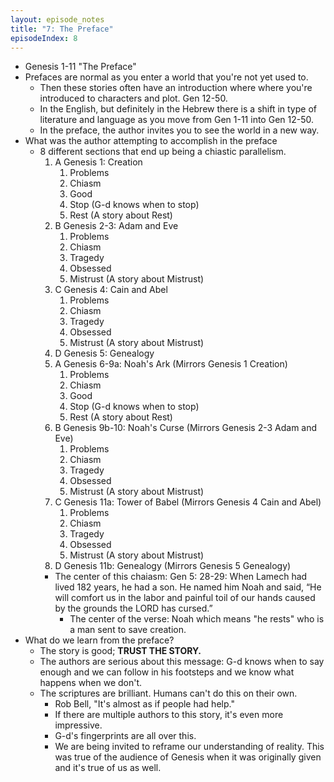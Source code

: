 ```yaml
---
layout: episode_notes
title: "7: The Preface"
episodeIndex: 8
---
```

- Genesis 1-11 "The Preface"
- Prefaces are normal as you enter a world that you're not yet used to.
  - Then these stories often have an introduction where where you're introduced to characters and plot. Gen 12-50.
  - In the English, but definitely in the Hebrew there is a shift in type of literature and language as you move from Gen 1-11 into Gen 12-50.
  - In the preface, the author invites you to see the world in a new way.
- What was the author attempting to accomplish in the preface
  - 8 different sections that end up being a chiastic parallelism.
    1. A Genesis 1: Creation
       1. Problems
       2. Chiasm
       3. Good
       4. Stop (G-d knows when to stop)
       5. Rest (A story about Rest)
    2. B Genesis 2-3: Adam and Eve
       1. Problems
       2. Chiasm
       3. Tragedy
       4. Obsessed
       5. Mistrust (A story about Mistrust)
    3. C Genesis 4: Cain and Abel
       1. Problems
       2. Chiasm
       3. Tragedy
       4. Obsessed
       5. Mistrust (A story about Mistrust)
    4. D Genesis 5: Genealogy
    5. A Genesis 6-9a: Noah's Ark (Mirrors Genesis 1 Creation)
       1. Problems
       2. Chiasm
       3. Good
       4. Stop (G-d knows when to stop)
       5. Rest (A story about Rest)
    6. B Genesis 9b-10: Noah's Curse (Mirrors Genesis 2-3 Adam and Eve)
       1. Problems
       2. Chiasm
       3. Tragedy
       4. Obsessed
       5. Mistrust (A story about Mistrust)
    7. C Genesis 11a: Tower of Babel (Mirrors Genesis 4 Cain and Abel)
       1. Problems
       2. Chiasm
       3. Tragedy
       4. Obsessed
       5. Mistrust (A story about Mistrust)
    8. D Genesis 11b: Genealogy (Mirrors Genesis 5 Genealogy)
    - The center of this chaiasm: Gen 5: 28-29: When Lamech had lived 182 years, he had a son. He named him Noah and said, “He will comfort us in the labor and painful toil of our hands caused by the grounds the LORD has cursed.”
      - The center of the verse: Noah which means "he rests" who is a man sent to save creation.
- What do we learn from the preface?
  - The story is good; **TRUST THE STORY.**
  - The authors are serious about this message: G-d knows when to say enough and we can follow in his footsteps and we know what happens when we don't.
  - The scriptures are brilliant. Humans can't do this on their own.
    - Rob Bell, "It's almost as if people had help."
    - If there are multiple authors to this story, it's even more impressive.
    - G-d's fingerprints are all over this.
    - We are being invited to reframe our understanding of reality. This was true of the audience of Genesis when it was originally given and it's true of us as well.
